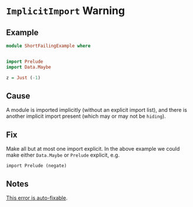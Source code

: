 # `ImplicitImport` Warning

## Example

```purescript
module ShortFailingExample where


import Prelude
import Data.Maybe

z = Just (-1)
```

## Cause

A module is imported implicitly (without an explicit import list), and there is another implicit import present (which may or may not be `hiding`).

## Fix

Make all but at most one import explicit. In the above example we could make either `Data.Maybe` or `Prelude` explicit, e.g.

```
import Prelude (negate)
```

## Notes

[This error is auto-fixable](../guides/Error-Suggestions.md).
